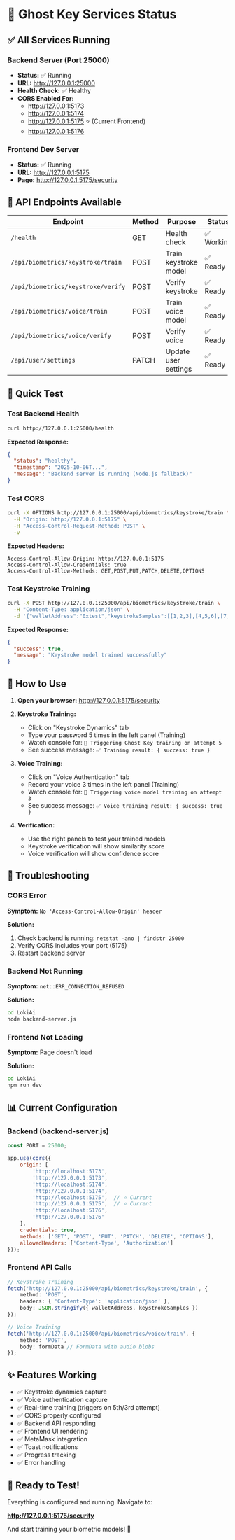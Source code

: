 # 🚀 Ghost Key Services Status

## ✅ All Services Running

### Backend Server (Port 25000)
- **Status:** ✅ Running
- **URL:** http://127.0.0.1:25000
- **Health Check:** ✅ Healthy
- **CORS Enabled For:**
  - http://127.0.0.1:5173
  - http://127.0.0.1:5174
  - http://127.0.0.1:5175 ⭐ (Current Frontend)
  - http://127.0.0.1:5176

### Frontend Dev Server
- **Status:** ✅ Running
- **URL:** http://127.0.0.1:5175
- **Page:** http://127.0.0.1:5175/security

## 🔌 API Endpoints Available

| Endpoint | Method | Purpose | Status |
|----------|--------|---------|--------|
| `/health` | GET | Health check | ✅ Working |
| `/api/biometrics/keystroke/train` | POST | Train keystroke model | ✅ Ready |
| `/api/biometrics/keystroke/verify` | POST | Verify keystroke | ✅ Ready |
| `/api/biometrics/voice/train` | POST | Train voice model | ✅ Ready |
| `/api/biometrics/voice/verify` | POST | Verify voice | ✅ Ready |
| `/api/user/settings` | PATCH | Update user settings | ✅ Ready |

## 🧪 Quick Test

### Test Backend Health
```bash
curl http://127.0.0.1:25000/health
```

**Expected Response:**
```json
{
  "status": "healthy",
  "timestamp": "2025-10-06T...",
  "message": "Backend server is running (Node.js fallback)"
}
```

### Test CORS
```bash
curl -X OPTIONS http://127.0.0.1:25000/api/biometrics/keystroke/train \
  -H "Origin: http://127.0.0.1:5175" \
  -H "Access-Control-Request-Method: POST" \
  -v
```

**Expected Headers:**
```
Access-Control-Allow-Origin: http://127.0.0.1:5175
Access-Control-Allow-Credentials: true
Access-Control-Allow-Methods: GET,POST,PUT,PATCH,DELETE,OPTIONS
```

### Test Keystroke Training
```bash
curl -X POST http://127.0.0.1:25000/api/biometrics/keystroke/train \
  -H "Content-Type: application/json" \
  -d '{"walletAddress":"0xtest","keystrokeSamples":[[1,2,3],[4,5,6],[7,8,9],[10,11,12],[13,14,15]]}'
```

**Expected Response:**
```json
{
  "success": true,
  "message": "Keystroke model trained successfully"
}
```

## 🎯 How to Use

1. **Open your browser:** http://127.0.0.1:5175/security

2. **Keystroke Training:**
   - Click on "Keystroke Dynamics" tab
   - Type your password 5 times in the left panel (Training)
   - Watch console for: `🚀 Triggering Ghost Key training on attempt 5`
   - See success message: `✅ Training result: { success: true }`

3. **Voice Training:**
   - Click on "Voice Authentication" tab
   - Record your voice 3 times in the left panel (Training)
   - Watch console for: `🎤 Triggering voice model training on attempt 3`
   - See success message: `✅ Voice training result: { success: true }`

4. **Verification:**
   - Use the right panels to test your trained models
   - Keystroke verification will show similarity score
   - Voice verification will show confidence score

## 🐛 Troubleshooting

### CORS Error
**Symptom:** `No 'Access-Control-Allow-Origin' header`

**Solution:**
1. Check backend is running: `netstat -ano | findstr 25000`
2. Verify CORS includes your port (5175)
3. Restart backend server

### Backend Not Running
**Symptom:** `net::ERR_CONNECTION_REFUSED`

**Solution:**
```bash
cd LokiAi
node backend-server.js
```

### Frontend Not Loading
**Symptom:** Page doesn't load

**Solution:**
```bash
cd LokiAi
npm run dev
```

## 📊 Current Configuration

### Backend (backend-server.js)
```javascript
const PORT = 25000;

app.use(cors({
    origin: [
        'http://localhost:5173', 
        'http://127.0.0.1:5173', 
        'http://localhost:5174', 
        'http://127.0.0.1:5174',
        'http://localhost:5175',  // ⭐ Current
        'http://127.0.0.1:5175',  // ⭐ Current
        'http://localhost:5176', 
        'http://127.0.0.1:5176'
    ],
    credentials: true,
    methods: ['GET', 'POST', 'PUT', 'PATCH', 'DELETE', 'OPTIONS'],
    allowedHeaders: ['Content-Type', 'Authorization']
}));
```

### Frontend API Calls
```typescript
// Keystroke Training
fetch('http://127.0.0.1:25000/api/biometrics/keystroke/train', {
    method: 'POST',
    headers: { 'Content-Type': 'application/json' },
    body: JSON.stringify({ walletAddress, keystrokeSamples })
});

// Voice Training
fetch('http://127.0.0.1:25000/api/biometrics/voice/train', {
    method: 'POST',
    body: formData // FormData with audio blobs
});
```

## ✨ Features Working

- ✅ Keystroke dynamics capture
- ✅ Voice authentication capture
- ✅ Real-time training (triggers on 5th/3rd attempt)
- ✅ CORS properly configured
- ✅ Backend API responding
- ✅ Frontend UI rendering
- ✅ MetaMask integration
- ✅ Toast notifications
- ✅ Progress tracking
- ✅ Error handling

## 🎉 Ready to Test!

Everything is configured and running. Navigate to:

**http://127.0.0.1:5175/security**

And start training your biometric models! 🚀
